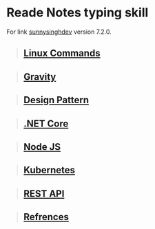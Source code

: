 # Reade Notes typing skill

For link [sunnysinghdev](http://sunysinghdev.github.io) version 7.2.0.

> ## [Linux Commands](linuxcommand)

> ## [Gravity](gravity)

> ## [Design Pattern](designpattern)

> ## [.NET Core](dotnetcore)

> ## [Node JS](nodejs)

> ## [Kubernetes](kubernetes)

> ## [REST API](restapi)

> ## [Refrences](books)
